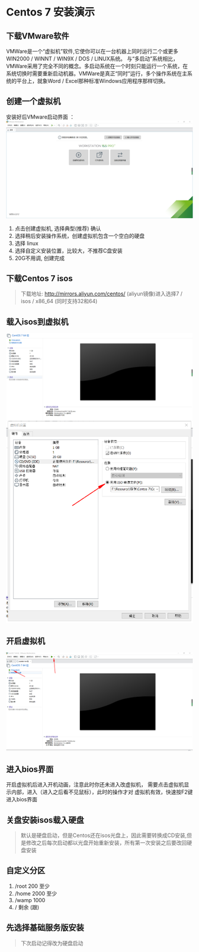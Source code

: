 # Centos 7 安装演示

## 下载VMware软件
VMWare是一个“虚拟机”软件,它使你可以在一台机器上同时运行二个或更多WIN2000 / WINNT / WIN9X / DOS / LINUX系统。
与“多启动”系统相比，VMWare采用了完全不同的概念。多启动系统在一个时刻只能运行一个系统，在系统切换时需要重新启动机器。VMWare是真正“同时”运行，多个操作系统在主系统的平台上，就象Word / Excel那种标准Windows应用程序那样切换。


## 创建一个虚拟机
安装好后VMware启动界面  ：
<img src="./../IMAGES/VMware界面.png" />

1. 点击创建虚拟机, 选择典型(推荐) 确认
2. 选择稍后安装操作系统，创建虚拟机包含一个空白的硬盘
3. 选择 linux
4. 选择自定义安装位置，比较大，不推荐C盘安装
5. 20G不用调, 创建完成


## 下载Centos 7 isos
>下载地址: http://mirrors.aliyun.com/centos/ (aliyun镜像)进入选择7 / isos / x86_64 (同时支持32和64)

## 载入isos到虚拟机
<img src="./../IMAGES/虚拟机.png"/>
<img src="./../IMAGES/载入isos到虚拟机.png"/>


## 开启虚拟机
<img src="./../IMAGES/开启虚拟机.png"/>


## 进入bios界面
开启虚拟机后进入开机动画，注意此时你还未进入改虚拟机，
需要点击虚拟机显示内部，进入（进入之后看不见鼠标），此时的操作才对
虚拟机有效，快速按F2键进入bios界面

## 关盘安装isos载入硬盘
>默认是硬盘启动，但是Centos还在isos光盘上，因此需要转换成CD安装,但是修改之后每次启动都以光盘开始重新安装，所有第一次安装之后要改回硬盘安装

## 自定义分区
1. /root 200 至少
2. /home 2000 至少
3. /wamp 1000
4. / 剩余 (跟)


## 先选择基础服务版安装
> 下次启动记得改为硬盘启动